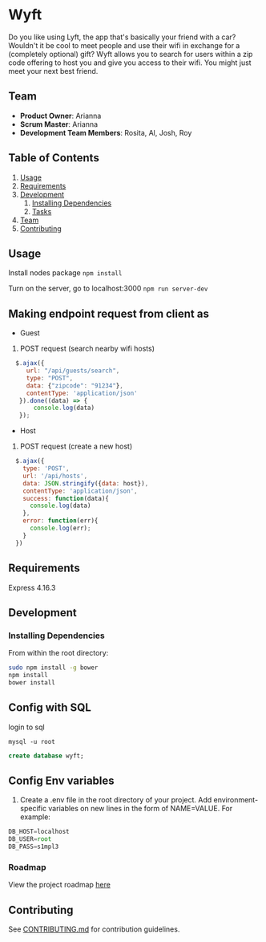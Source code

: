 # Wyft

Do you like using Lyft, the app that's basically your friend with a car? Wouldn't it be cool to meet people and use their wifi in exchange for a (completely optional) gift? Wyft allows you to search for users within a zip code offering to host you and give you access to their wifi. You might just meet your next best friend.

## Team

  - __Product Owner__: Arianna
  - __Scrum Master__: Arianna
  - __Development Team Members__: Rosita, Al, Josh, Roy

## Table of Contents

1. [Usage](#Usage)
1. [Requirements](#requirements)
1. [Development](#development)
    1. [Installing Dependencies](#installing-dependencies)
    1. [Tasks](#tasks)
1. [Team](#team)
1. [Contributing](#contributing)

## Usage

<!-- tbd -->
Install nodes package
`npm install`

Turn on the server, go to localhost:3000
`npm run server-dev`


## Making endpoint request from client as
- Guest
 1. POST request (search nearby wifi hosts)
 ```javascript
   $.ajax({
   	  url: "/api/guests/search",
   	  type: "POST",
   	  data: {"zipcode": "91234"},
   	  contentType: 'application/json'
   	}).done((data) => {
   		console.log(data)
   	});
 ```

- Host
 1. POST request (create a new host)
  ```javascript
    $.ajax({
      type: 'POST',
      url: '/api/hosts',
      data: JSON.stringify({data: host}),
      contentType: 'application/json',
      success: function(data){
        console.log(data)
      },
      error: function(err){
        console.log(err);
      }
    })
 ```

## Requirements

Express 4.16.3

<!-- - Node 0.10.x
- Redis 2.6.x
- Postgresql 9.1.x
- etc
- etc -->

## Development

### Installing Dependencies

From within the root directory:

```sh
sudo npm install -g bower
npm install
bower install
```
## Config with SQL
login to sql
```
mysql -u root
```

```sql
create database wyft;
```

## Config Env variables
1. Create a .env file in the root directory of your project.  Add environment-specific variables on new lines in the form of NAME=VALUE.  For example: 

```javascript
DB_HOST=localhost
DB_USER=root
DB_PASS=s1mpl3
```

### Roadmap

View the project roadmap [here](LINK_TO_PROJECT_ISSUES)


## Contributing

See [CONTRIBUTING.md](CONTRIBUTING.md) for contribution guidelines.
